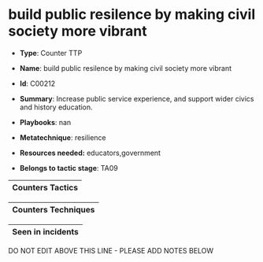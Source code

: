 # build public resilence by making civil society more vibrant

* **Type**: Counter TTP

* **Name**: build public resilence by making civil society more vibrant

* **Id**: C00212

* **Summary**: Increase public service experience, and support wider civics and history education.

* **Playbooks**: nan

* **Metatechnique**: resilience

* **Resources needed:** educators,government

* **Belongs to tactic stage**: TA09


| Counters Tactics |
| ---------------- |



| Counters Techniques |
| ------------------- |



| Seen in incidents |
| ----------------- |

DO NOT EDIT ABOVE THIS LINE - PLEASE ADD NOTES BELOW
